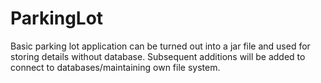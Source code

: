 # ParkingLot
Basic parking lot application can be turned out into a jar file and used for storing details without database. Subsequent additions will be added to connect to databases/maintaining own file system.
